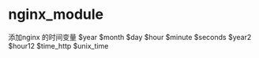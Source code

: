 # nginx_module
添加nginx 的时间变量 $year $month $day $hour $minute $seconds $year2 $hour12 $time_http $unix_time
